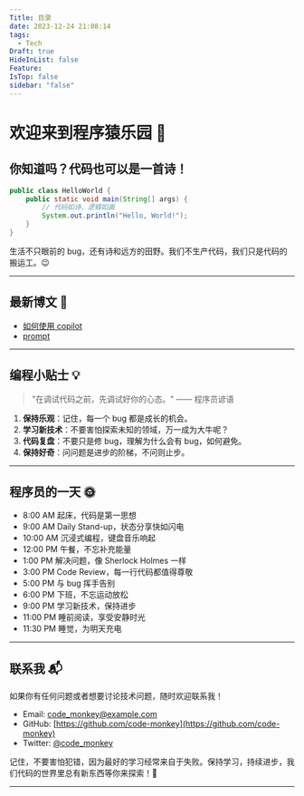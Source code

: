 ```yaml
---
Title: 目录
date: 2023-12-24 21:08:14
tags:
  - Tech
Draft: true
HideInList: false
Feature: 
IsTop: false
sidebar: "false"
---
```


# 欢迎来到程序猿乐园 🐒

## 你知道吗？代码也可以是一首诗！

```java
public class HelloWorld {
    public static void main(String[] args) {
        // 代码如诗，逻辑如画
        System.out.println("Hello, World!");
    }
}
```

生活不只眼前的 bug，还有诗和远方的田野。我们不生产代码，我们只是代码的搬运工。😉

---

## 最新博文 📝

- [如何使用 copilot](#)
- [prompt](#)

---

## 编程小贴士 💡

> "在调试代码之前，先调试好你的心态。" —— 程序员谚语

1. **保持乐观**：记住，每一个 bug 都是成长的机会。
2. **学习新技术**：不要害怕探索未知的领域，万一成为大牛呢？
3. **代码复盘**：不要只是修 bug，理解为什么会有 bug，如何避免。
4. **保持好奇**：问问题是进步的阶梯，不问则止步。

---

## 程序员的一天 🌞

- 8:00 AM 起床，代码是第一思想
- 9:00 AM Daily Stand-up，状态分享快如闪电
- 10:00 AM 沉浸式编程，键盘音乐响起
- 12:00 PM 午餐，不忘补充能量
- 1:00 PM 解决问题，像 Sherlock Holmes 一样
- 3:00 PM Code Review，每一行代码都值得尊敬
- 5:00 PM 与 bug 挥手告别
- 6:00 PM 下班，不忘运动放松
- 9:00 PM 学习新技术，保持进步
- 11:00 PM 睡前阅读，享受安静时光
- 11:30 PM 睡觉，为明天充电

---

## 联系我 📬

如果你有任何问题或者想要讨论技术问题，随时欢迎联系我！

- Email: [code_monkey@example.com](mailto:code_monkey@example.com)
- GitHub: [https://github.com/code-monkey](https://github.com/code-monkey)
- Twitter: [@code_monkey](https://twitter.com/code_monkey)

记住，不要害怕犯错，因为最好的学习经常来自于失败。保持学习，持续进步，我们代码的世界里总有新东西等你来探索！🚀

---

<gitalk/>
